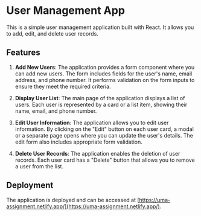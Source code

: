 # User Management App

This is a simple user management application built with React. It allows you to add, edit, and delete user records.

## Features

1. **Add New Users**: The application provides a form component where you can add new users. The form includes fields for the user's name, email address, and phone number. It performs validation on the form inputs to ensure they meet the required criteria.

2. **Display User List**: The main page of the application displays a list of users. Each user is represented by a card or a list item, showing their name, email, and phone number.

3. **Edit User Information**: The application allows you to edit user information. By clicking on the "Edit" button on each user card, a modal or a separate page opens where you can update the user's details. The edit form also includes appropriate form validation.

4. **Delete User Records**: The application enables the deletion of user records. Each user card has a "Delete" button that allows you to remove a user from the list.

## Deployment

The application is deployed and can be accessed at [https://uma-assignment.netlify.app/](https://uma-assignment.netlify.app/).

